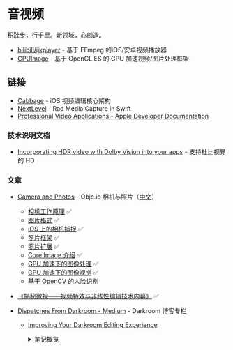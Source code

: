 # 音视频

积跬步，行千里。新领域，心创造。

- [bilibili/ijkplayer](https://github.com/bilibili/ijkplayer) - 基于 FFmpeg 的iOS/安卓视频播放器
- [GPUImage](https://github.com/BradLarson/GPUImage2) - 基于 OpenGL ES 的 GPU 加速视频/图片处理框架

## 链接

- [Cabbage](https://github.com/VideoFlint/Cabbage/wiki/%E4%B8%AD%E6%96%87%E8%AF%B4%E6%98%8E) - iOS 视频编辑核心架构
- [NextLevel](https://github.com/NextLevel/NextLevel) - Rad Media Capture in Swift
- [Professional Video Applications - Apple Developer Documentation](https://developer.apple.com/documentation/professional_video_applications)

### 技术说明文档

- [Incorporating HDR video with Dolby Vision into your apps](https://developer.apple.com/av-foundation/Incorporating-HDR-video-with-Dolby-Vision-into-your-apps.pdf) - 支持杜比视界的 HD

### 文章

- [Camera and Photos](https://www.objc.io/issues/21-camera-and-photos/) - Objc.io 相机与照片（[中文](https://objccn.io/issue-21-0/)）
  - [相机工作原理](https://objccn.io/issue-21-1) ✅
  - [图片格式](https://objccn.io/issue-21-2)  ✅
  - [iOS 上的相机捕捉](https://objccn.io/issue-21-3)  ✅
  - [照片框架](https://objccn.io/issue-21-4)  ✅
  - [照片扩展](https://objccn.io/issue-21-5)  ✅
  - [Core Image 介绍](https://objccn.io/issue-21-6)  ✅
  - [GPU 加速下的图像处理](https://objccn.io/issue-21-7)  ✅
  - [GPU 加速下的图像视觉](https://objccn.io/issue-21-8)  ✅
  - [基于 OpenCV 的人脸识别](https://objccn.io/issue-21-9)  

- [《揭秘微视——视频特效与非线性编辑技术内幕》](https://zhuanlan.zhihu.com/p/38469443) ✅

- [Dispatches From Darkroom - Medium](https://medium.com/the-bergen-company) - Darkroom 博客专栏
  - [Improving Your Darkroom Editing Experience](https://medium.com/the-bergen-company/improving-your-darkroom-editing-experience-f0ddb66b689e)
    <details>
            <summary>笔记概览</summary>
  
    - **图片加载**
      - 性能优化
      - 通过预加载，避免不必要的低分辨预览图展示
      - 交互上明确体现相册本地加载和 iCloud 下载的差异
      - 其他优化：
        - 编辑图片时，暂停图片库操作，提供更流畅的交互体验
        - 所有图片视图共享同一个图片加载器，确保实时更新、资源共享与性能
        - 降低缓存层内存占用量
    - **RAW + JPG 图片支持**
      - 提供默认加载选项
      - 角标标识 RAW 或 JPG
    - **裁切和变换**
      - 优化横纵比选项
    - **相册应用扩展**
      - 导出性能优化
      - 视频支持 HDR & 缩略图优化
      - UI 交互优化：双击图片直接添加
    </details>
